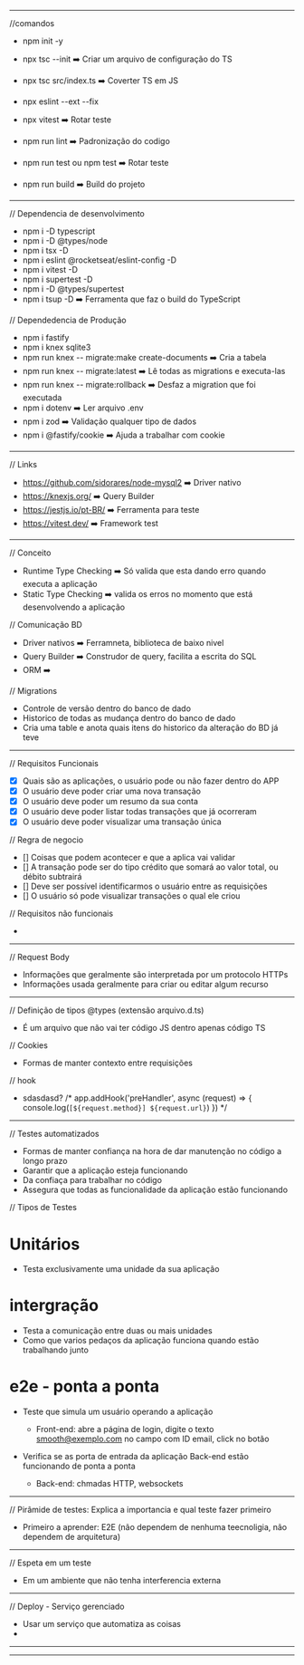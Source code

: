 -----------------------------------------------------------------------------------------

//comandos

- npm init -y
- npx tsc --init            ➡️ Criar um arquivo de configuração do TS
- npx tsc src/index.ts      ➡️ Coverter TS em JS
- npx eslint --ext --fix
- npx vitest                ➡️ Rotar teste

- npm run lint              ➡️ Padronização do codigo
- npm run test ou npm test  ➡️ Rotar teste
- npm run build             ➡️ Build do projeto

-----------------------------------------------------------------------------------------

// Dependencia de desenvolvimento 

- npm i -D typescript
- npm i -D @types/node
- npm i tsx -D
- npm i eslint @rocketseat/eslint-config -D
- npm i vitest -D
- npm i supertest -D
- npm i -D @types/supertest
- npm i tsup -D                               ➡️ Ferramenta que faz o build do TypeScript

// Dependedencia de Produção

- npm i fastify
- npm i knex sqlite3
- npm run knex -- migrate:make create-documents ➡️ Cria a tabela
- npm run knex -- migrate:latest                ➡️ Lê todas as migrations e executa-las
- npm run knex -- migrate:rollback              ➡️ Desfaz a migration que foi executada
- npm i dotenv          ➡️ Ler arquivo .env
- npm i zod             ➡️ Validação qualquer tipo de dados
- npm i @fastify/cookie ➡️ Ajuda a trabalhar com cookie

-----------------------------------------------------------------------------------------


// Links
- https://github.com/sidorares/node-mysql2  ➡️ Driver nativo
- https://knexjs.org/                       ➡️ Query Builder
- https://jestjs.io/pt-BR/                  ➡️ Ferramenta para teste
- https://vitest.dev/                       ➡️ Framework test

-----------------------------------------------------------------------------------------

// Conceito

- Runtime Type Checking ➡️ Só valida que esta dando erro quando executa a aplicação
- Static Type Checking  ➡️ valida os erros no momento que está desenvolvendo a aplicação


// Comunicação BD

- Driver nativos    ➡️ Ferramneta, biblioteca de baixo nivel
- Query Builder     ➡️ Construdor de query, facilita a escrita do SQL 
- ORM               ➡️

// Migrations

- Controle de versão dentro do banco de dado
- Historico de todas as mudança dentro do banco de dado
- Cria uma table e anota quais itens do historico da alteração do BD já teve


-----------------------------------------------------------------------------------------

// Requisitos Funcionais

- [x] Quais são as aplicações, o usuário pode ou não fazer dentro do APP
- [x] O usuário deve poder criar uma nova transação
- [x] O usuário deve poder um resumo da sua conta
- [x] O usuário deve poder listar todas transações que já ocorreram
- [x] O usuário deve poder visualizar uma transação única

// Regra de negocio

- [] Coisas que podem acontecer e que a aplica vai validar
- [] A transação pode ser do tipo crédito que somará ao valor total, ou débito subtrairá
- [] Deve ser possível identificarmos o usuário entre as requisições
- [] O usuário só pode visualizar transações o qual ele criou

// Requisitos não funcionais

- 

-----------------------------------------------------------------------------------------

// Request Body

- Informações que geralmente são interpretada por um protocolo HTTPs
- Informações usada geralmente para criar ou editar algum recurso 
-----------------------------------------------------------------------------------------

// Definição de tipos @types (extensão arquivo.d.ts)

- É um arquivo que não vai ter código JS dentro apenas código TS

// Cookies 

- Formas de manter contexto entre requisições

// hook

- sdasdasd?
/*
 app.addHook('preHandler', async (request) => {
    console.log(`[${request.method}] ${request.url}`)
  })
*/

-----------------------------------------------------------------------------------------

// Testes automatizados

- Formas de manter confiança na hora de dar manutenção no código a longo prazo
- Garantir que a aplicação esteja funcionando
- Da confiaça para trabalhar no código
- Assegura que todas as funcionalidade da aplicação estão funcionando

// Tipos de Testes

# Unitários

- Testa exclusivamente uma unidade da sua aplicação 

# intergração

- Testa a comunicação entre duas ou mais unidades 
- Como que varios pedaços da aplicação funciona quando estão trabalhando junto

# e2e - ponta a ponta 

- Teste que simula um usuário operando a aplicação
    - Front-end: abre a página de login, digite o texto smooth@exemplo.com no campo com ID email, click no botão

- Verifica se as porta de entrada da aplicação Back-end estão funcionando de ponta a ponta
    - Back-end: chmadas HTTP, websockets

-----------------------------------------------------------------------------------------

// Pirâmide de testes: Explica a importancia e qual teste fazer primeiro

- Primeiro a aprender: E2E (não dependem de nenhuma teecnoligia, não dependem de arquitetura)

-----------------------------------------------------------------------------------------
// Espeta em um teste 

- Em um ambiente que não tenha interferencia externa
-----------------------------------------------------------------------------------------

// Deploy - Serviço gerenciado

- Usar um serviço que automatiza as coisas
- 

-----------------------------------------------------------------------------------------
-----------------------------------------------------------------------------------------
